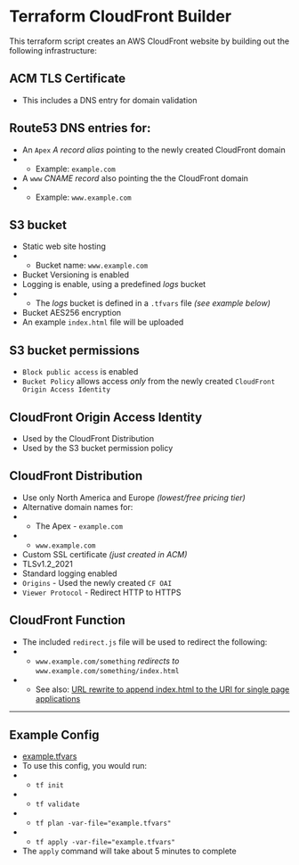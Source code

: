 # Terraform CloudFront Builder

This terraform script creates an AWS CloudFront website by building out the following infrastructure:

## ACM TLS Certificate
* This includes a DNS entry for domain validation

## Route53 DNS entries for:
* An `Apex` *A record alias* pointing to the newly created CloudFront domain
* * Example: `example.com`
* A `www` *CNAME record* also pointing the the CloudFront domain
* * Example: `www.example.com`

## S3 bucket
* Static web site hosting
* * Bucket name: `www.example.com`
* Bucket Versioning is enabled
* Logging is enable, using a predefined *logs* bucket
* * The *logs* bucket is defined in a `.tfvars` file *(see example below)*
* Bucket AES256 encryption
* An example `index.html` file will be uploaded

## S3 bucket permissions
* `Block public access` is enabled
* `Bucket Policy` allows access *only* from the newly created `CloudFront Origin Access Identity`

## CloudFront Origin Access Identity
* Used by the CloudFront Distribution
* Used by the S3 bucket permission policy

## CloudFront Distribution
* Use only North America and Europe *(lowest/free pricing tier)*
* Alternative domain names for:
* * The Apex - `example.com`
* * `www.example.com`
* Custom SSL certificate *(just created in ACM)*
* TLSv1.2_2021
* Standard logging enabled
* `Origins` - Used the newly created `CF OAI`
* `Viewer Protocol` - Redirect HTTP to HTTPS

## CloudFront Function
* The included `redirect.js` file will be used to redirect the following:
* * `www.example.com/something` *redirects to* `www.example.com/something/index.html`
* * See also: [URL rewrite to append index.html to the URI for single page applications](https://github.com/aws-samples/amazon-cloudfront-functions/tree/main/url-rewrite-single-page-apps)
___

## Example Config
* [example.tfvars](example.tfvars)
* To use this config, you would run: 
* * `tf init`
* * `tf validate`
* * `tf plan -var-file="example.tfvars"`
* * `tf apply -var-file="example.tfvars"`
* The `apply` command will take about 5 minutes to complete
